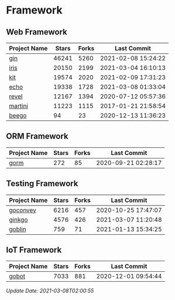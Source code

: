 # Framework

## Web Framework
| Project Name | Stars | Forks | Last Commit |
| ------------ | ----- | ----- | ----------- |
| [gin](https://github.com/gin-gonic/gin) | 46241 | 5260 | 2021-02-08 15:24:22 |
| [iris](https://github.com/kataras/iris) | 20150 | 2199 | 2021-03-04 16:10:13 |
| [kit](https://github.com/go-kit/kit) | 19574 | 2020 | 2021-02-09 17:31:23 |
| [echo](https://github.com/labstack/echo) | 19338 | 1728 | 2021-03-08 01:33:04 |
| [revel](https://github.com/revel/revel) | 12167 | 1394 | 2020-07-12 05:57:36 |
| [martini](https://github.com/go-martini/martini) | 11223 | 1115 | 2017-01-21 21:58:54 |
| [beego](https://github.com/astaxie/beego) | 94 | 23 | 2020-12-13 11:36:23 |

## ORM Framework
| Project Name | Stars | Forks | Last Commit |
| ------------ | ----- | ----- | ----------- |
| [gorm](https://github.com/jinzhu/gorm) | 272 | 85 | 2020-09-21 02:28:17 |

## Testing Framework
| Project Name | Stars | Forks | Last Commit |
| ------------ | ----- | ----- | ----------- |
| [goconvey](https://github.com/smartystreets/goconvey) | 6216 | 457 | 2020-10-25 17:47:07 |
| [ginkgo](https://github.com/onsi/ginkgo) | 4576 | 426 | 2021-03-07 11:20:48 |
| [goblin](https://github.com/franela/goblin) | 759 | 71 | 2021-01-13 15:34:25 |

## IoT Framework
| Project Name | Stars | Forks | Last Commit |
| ------------ | ----- | ----- | ----------- |
| [gobot](https://github.com/hybridgroup/gobot) | 7033 | 881 | 2020-12-01 09:54:44 |

*Update Date: 2021-03-08T02:00:55*
